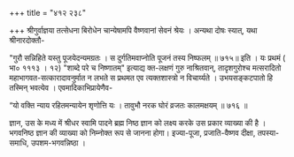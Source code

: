 +++
title = "४१२ २३८"

+++
श्रीगुर्वाज्ञया तत्सेधना बिरोधेन चान्येषामपि वैष्णवानां सेवनं श्रेयः । अन्यथा दोषः स्यात्, यथा श्रीनारदोक्तौ- 

"गुरौ सन्निहिते यस्तु पूजयेदन्यमग्रतः । स दुर्गतिमवाप्नोति पूजनं तस्य निष्फलम् ॥ ७१५॥ इति । यः प्रथमं ( भा० १११३ । १२) "शाब्दे परे च निष्णातम्" इत्याद्य क्त-लक्षणं गुरु नाश्रितवान्, तादृशगुरोश्च मत्सरादितो महाभागवत-सत्कारादावनुर्मात न लभते स प्रथमत एव त्यक्तशास्त्रो न विचार्य्यते । उभयसङ्कटपातो हि तस्मिन् भवत्येव । एवमादिकाभिप्रायेणैव- 

“यो वक्ति न्याय रहितमन्यायेन शृणोत्ति यः । तावुभौ नरक घोरं व्रजतः कालमक्षयम् ॥ ७१६ ॥ 

ज्ञान, उस के मध्य में श्रीधर स्वामि पादने ब्रह्म निष्ठ ज्ञान को लक्ष्य करके उस प्रकार व्याख्या की है । भगवनिष्ठ ज्ञान की व्याख्या को निम्नोक्त रूप से जानना होगा। इज्या-पूजा, प्रजाति-वैष्णव दीक्षा, तपस्या-समाधि, उपशम-भगवन्निष्ठा । 
